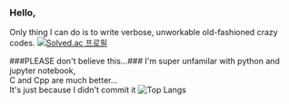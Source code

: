 ### Hello, 
Only thing I can do is to write verbose, unworkable old-fashioned crazy codes.
[![Solved.ac 프로필](http://mazassumnida.wtf/api/v2/generate_badge?boj=ewhk9887)](https://solved.ac/ewhk9887)



###PLEASE don't believe this...###
I'm super unfamilar with python and jupyter notebook,  
C and Cpp are much better...  
It's just because I didn't commit it
![Top Langs](https://github-readme-stats.vercel.app/api/top-langs/?username=maximizemaxwell&layout=compact)


<!--
**maximizemaxwell/maximizemaxwell** is a ✨ _special_ ✨ repository because its `README.md` (this file) appears on your GitHub profile.

Here are some ideas to get you started:

- 🔭 I’m currently working on ...
- 🌱 I’m currently learning ...
- 👯 I’m looking to collaborate on ...
- 🤔 I’m looking for help with ...
- 💬 Ask me about ...
- 📫 How to reach me: ...
- 😄 Pronouns: ...
- ⚡ Fun fact: ...
-->
